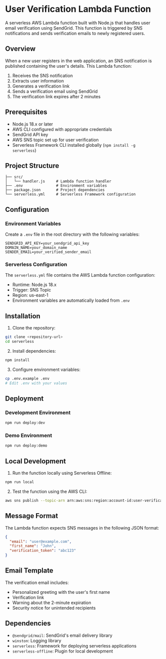 # User Verification Lambda Function

A serverless AWS Lambda function built with Node.js that handles user email verification using SendGrid. This function is triggered by SNS notifications and sends verification emails to newly registered users.

## Overview

When a new user registers in the web application, an SNS notification is published containing the user's details. This Lambda function:

1. Receives the SNS notification
2. Extracts user information
3. Generates a verification link
4. Sends a verification email using SendGrid
5. The verification link expires after 2 minutes

## Prerequisites

- Node.js 18.x or later
- AWS CLI configured with appropriate credentials
- SendGrid API key
- AWS SNS topic set up for user verification
- Serverless Framework CLI installed globally (`npm install -g serverless`)

## Project Structure

```
├── src/
│   └── handler.js     # Lambda function handler
├── .env               # Environment variables
├── package.json       # Project dependencies
└── serverless.yml     # Serverless Framework configuration
```

## Configuration

### Environment Variables

Create a `.env` file in the root directory with the following variables:

```env
SENDGRID_API_KEY=your_sendgrid_api_key
DOMAIN_NAME=your_domain_name
SENDER_EMAIL=your_verified_sender_email
```

### Serverless Configuration

The `serverless.yml` file contains the AWS Lambda function configuration:

- Runtime: Node.js 18.x
- Trigger: SNS Topic
- Region: us-east-1
- Environment variables are automatically loaded from `.env`

## Installation

1. Clone the repository:
```bash
git clone <repository-url>
cd serverless
```

2. Install dependencies:
```bash
npm install
```

3. Configure environment variables:
```bash
cp .env.example .env
# Edit .env with your values
```

## Deployment

### Development Environment
```bash
npm run deploy:dev
```

### Demo Environment
```bash
npm run deploy:demo
```

## Local Development

1. Run the function locally using Serverless Offline:
```bash
npm run local
```

2. Test the function using the AWS CLI:
```bash
aws sns publish --topic-arn arn:aws:sns:region:account-id:user-verification --message '{"email":"user@example.com","first_name":"John","verification_token":"abc123"}'
```

## Message Format

The Lambda function expects SNS messages in the following JSON format:

```json
{
  "email": "user@example.com",
  "first_name": "John",
  "verification_token": "abc123"
}
```

## Email Template

The verification email includes:
- Personalized greeting with the user's first name
- Verification link
- Warning about the 2-minute expiration
- Security notice for unintended recipients

## Dependencies

- `@sendgrid/mail`: SendGrid's email delivery library
- `winston`: Logging library
- `serverless`: Framework for deploying serverless applications
- `serverless-offline`: Plugin for local development